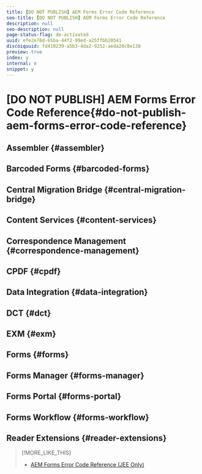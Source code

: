 ```yaml
---
title: [DO NOT PUBLISH] AEM Forms Error Code Reference
seo-title: [DO NOT PUBLISH] AEM Forms Error Code Reference
description: null
seo-description: null
page-status-flag: de-activated
uuid: efe2e76d-65ba-44f2-99ed-a25ffbb20541
discoiquuid: fd410239-a5b3-4da2-9252-aeda20c8e138
preview: true
index: y
internal: n
snippet: y
---
```


# [DO NOT PUBLISH] AEM Forms Error Code Reference{#do-not-publish-aem-forms-error-code-reference}

## Assembler {#assembler}

## Barcoded Forms {#barcoded-forms}

## Central Migration Bridge {#central-migration-bridge}

## Content Services {#content-services}

## Correspondence Management {#correspondence-management}

## CPDF {#cpdf}

## Data Integration {#data-integration}

## DCT {#dct}

## EXM {#exm}

## Forms {#forms}

## Forms Manager {#forms-manager}

## Forms Portal {#forms-portal}

## Forms Workflow {#forms-workflow}

## Reader Extensions {#reader-extensions}

>[!MORE_LIKE_THIS]
>
>* [AEM Forms Error Code Reference (JEE Only)](../../forms/using/error-code-reference-aem-forms-jee.md)
